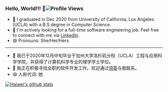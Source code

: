 ### Hello, World!!! 👋![Profile Views](https://hitcounter.pythonanywhere.com/count/tag.svg?url=https%3A%2F%2Fgithub.com%2FEvelynL09)

- 🌱 I graduated in Dec 2020 from University of California, Los Angeles (UCLA) with a B.S degree in Computer Science. 
- 🔭 I'm actively looking for a full-time software engineering job. Feel free to connect with me via [LinkedIn](https://www.linkedin.com/in/haiwei-lu-0109/).
- 😄 Pronouns: She/Her/Hers
---
- 🌱 我已于2020年12月中旬毕业于加州大学洛杉矶分校（UCLA）工程与应用科学学院，并获得了计算机科学专业的理学学士学位。
- 🔭 我正在积极寻找全职的软件开发工作。欢迎通过[领英](https://www.linkedin.com/in/haiwei-lu-0109/?locale=zh_CN)与我联系。
- 😄 人称代词: 她

<!--
**EvelynL09/EvelynL09** is a ✨ _special_ ✨ repository because its `README.md` (this file) appears on your GitHub profile.

Here are some ideas to get you started:

- 🔭 I’m currently working on ...
- 🌱 I’m currently learning ...
- 👯 I’m looking to collaborate on ...
- 🤔 I’m looking for help with ...
- 💬 Ask me about ...
- 📫 How to reach me: ...
- ⚡ Fun fact: ...
-->

[![Haiwei's github stats](https://github-readme-stats.vercel.app/api?username=EvelynL09&show_icons=true)](https://github.com/anuraghazra/github-readme-stats)
<!--[![Haiwei's github stats](https://github-readme-stats.vercel.app/api?username=EvelynL09&show_icons=true&hide_border=true&hide_rank=true)](https://github.com/anuraghazra/github-readme-stats)-->
<!--Github Stats Resource: https://github.com/anuraghazra/github-readme-stats-->
